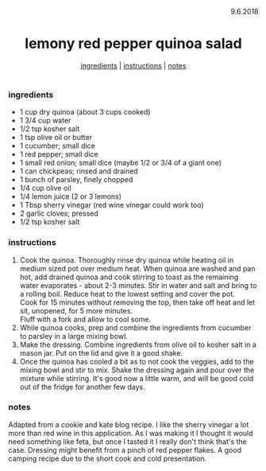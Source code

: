 <p align="right">9.6.2018</p>

<h1 align="center">lemony red pepper quinoa salad</h1>

<div align="center">
  <a href="#ingredients">ingredients</a> | 
  <a href="#instructions">instructions</a> | 
  <a href="#notes">notes</a>
</div>
<br>

### ingredients
- 1 cup dry quinoa (about 3 cups cooked)
- 1 3/4 cup water
- 1/2 tsp kosher salt
- 1 tsp olive oil or butter
- 1 cucumber; small dice
- 1 red pepper; small dice
- 1 small red onion; small dice (maybe 1/2 or 3/4 of a giant one)
- 1 can chickpeas; rinsed and drained
- 1 bunch of parsley, finely chopped 
- 1/4 cup olive oil
- 1/4 lemon juice (2 or 3 lemons)
- 1 Tbsp sherry vinegar (red wine vinegar could work too)
- 2 garlic cloves; pressed
- 1/2 tsp kosher salt

### instructions
1. Cook the quinoa. Thoroughly rinse dry quinoa while heating oil in medium sized pot over medium heat.  When quinoa 
are washed  and pan hot, add drained quinoa and cook stirring to toast as the remaining water evaporates - about 2-3 
minutes. Stir in water and salt and bring to a rolling boil.  Reduce heat to the lowest setting and cover the pot.  
Cook for 15 minutes without removing the top, then take off heat and let sit, unopened, for 5 more minutes.  
Fluff with a fork and allow to cool some. 
1. While quinoa cooks, prep and combine the ingredients from cucumber to parsley in a large mixing bowl.
1. Make the dressing. Combine ingredients from olive oil to kosher salt in a mason jar.  Put on the lid and give it a good shake.
1. Once the quinoa has cooled a bit as to not cook the veggies, add to the mixing bowl and stir to mix.  Shake the dressing again and pour 
over the mixture while stirring.  It's good now a little warm, and will be good cold out of the fridge for another few days.

### notes
Adapted from a cookie and kate blog recipe. I like the sherry vinegar a lot more than red wine in this application.  As I was making 
it I thought it would need something like feta, but once I tasted it I really don't think that's the case.  Dressing might benefit from 
a pinch of red pepper flakes.  A good camping recipe due to the short cook and cold presentation. 
